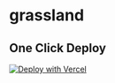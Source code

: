 # grassland

## One Click Deploy

<a target="_blank" href="https://vercel.com/new/clone?repository-url=https://github.com/exposir/grassland-starter&env=GITHUB_TOKEN&envDescription=GitHub"><img src="https://vercel.com/button" alt="Deploy with Vercel"/></a>
